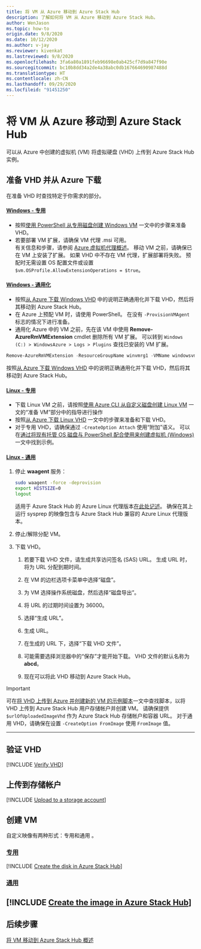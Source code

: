 ```yaml
---
title: 将 VM 从 Azure 移动到 Azure Stack Hub
description: 了解如何将 VM 从 Azure 移动到 Azure Stack Hub。
author: WenJason
ms.topic: how-to
origin.date: 9/8/2020
ms.date: 10/12/2020
ms.author: v-jay
ms.reviewer: kivenkat
ms.lastreviewed: 9/8/2020
ms.openlocfilehash: 3fa6a80a1891feb96698e0ab425cf7d9a847f90e
ms.sourcegitcommit: bc10b8dd34a2de4a38abc0db167664690987488d
ms.translationtype: HT
ms.contentlocale: zh-CN
ms.lasthandoff: 09/29/2020
ms.locfileid: "91451250"
---
```

# <a name="move-a-vm-from-azure-to-azure-stack-hub"></a>将 VM 从 Azure 移动到 Azure Stack Hub

可以从 Azure 中创建的虚拟机 (VM) 将虚拟硬盘 (VHD) 上传到 Azure Stack Hub 实例。

## <a name="prepare-and-download-your-vhd-from-azure"></a>准备 VHD 并从 Azure 下载

在准备 VHD 时查找特定于你需求的部分。

#### <a name="windows---specialized"></a>[Windows - 专用](#tab/win-spec)

- 按照[使用 PowerShell 从专用磁盘创建 Windows VM](/virtual-machines/windows/create-vm-specialized#prepare-the-vm) 一文中的步骤来准备 VHD。
- 若要部署 VM 扩展，请确保 VM 代理 .msi 可用。  
  有关信息和步骤，请参阅 [Azure 虚拟机代理概述](/virtual-machines/extensions/agent-windows)。 移动 VM 之前，请确保已在 VM 上安装了扩展。 如果 VHD 中不存在 VM 代理，扩展部署将失败。 预配时无需设置 OS 配置文件或设置 `$vm.OSProfile.AllowExtensionOperations = $true`。

#### <a name="windows---generalized"></a>[Windows - 通用化](#tab/win-gen)

- 按照[从 Azure 下载 Windows VHD](/virtual-machines/windows/download-vhd) 中的说明正确通用化并下载 VHD，然后将其移动到 Azure Stack Hub。
- 在 Azure 上预配 VM 时，请使用 PowerShell。 在没有 `-ProvisionVMAgent` 标志的情况下进行准备。
- 通用化 Azure 中的 VM 之前，先在该 VM 中使用 **Remove-AzureRmVMExtension** cmdlet 删除所有 VM 扩展。 可以转到 `Windows (C:) > WindowsAzure > Logs > Plugins` 查找已安装的 VM 扩展。

```powershell  
Remove-AzureRmVMExtension -ResourceGroupName winvmrg1 -VMName windowsvm -Name "CustomScriptExtension"
```

按照[从 Azure 下载 Windows VHD](/virtual-machines/windows/download-vhd) 中的说明正确通用化并下载 VHD，然后将其移动到 Azure Stack Hub。

#### <a name="linux---specialized"></a>[Linux - 专用](#tab/lin-spec)

- 下载 Linux VM 之前，请按照[使用 Azure CLI 从自定义磁盘创建 Linux VM](/virtual-machines/linux/upload-vhd#prepare-the-vm) 一文的“准备 VM”部分中的指导进行操作
- 按照[从 Azure 下载 Linux VHD](/virtual-machines/windows/download-vhd) 一文中的步骤来准备和下载 VHD。
- 对于专用 VHD，请确保通过 `-CreateOption Attach` 使用“附加”语义。 可以在[通过将现有托管 OS 磁盘与 PowerShell 配合使用来创建虚拟机 (Windows)](/virtual-machines/scripts/virtual-machines-windows-powershell-sample-create-vm-from-managed-os-disks) 一文中找到示例。

#### <a name="linux---generalized"></a>[Linux - 通用](#tab/lin-gen)

1. 停止 **waagent** 服务：

   ```bash
   sudo waagent -force -deprovision
   export HISTSIZE=0
   logout
   ```

   适用于 Azure Stack Hub 的 Azure Linux 代理版本[在此处记述](../operator/azure-stack-linux.md#azure-linux-agent)。 确保在其上运行 sysprep 的映像包含与 Azure Stack Hub 兼容的 Azure Linux 代理版本。

2. 停止/解除分配 VM。

3. 下载 VHD。

   1. 若要下载 VHD 文件，请生成共享访问签名 (SAS) URL。 生成 URL 时，将为 URL 分配到期时间。

   1. 在 VM 的边栏选项卡菜单中选择“磁盘”。

   1. 为 VM 选择操作系统磁盘，然后选择“磁盘导出”。

   1. 将 URL 的过期时间设置为 36000。

   1. 选择“生成 URL”。

   1. 生成 URL。

   1. 在生成的 URL 下，选择“下载 VHD 文件”。

   1. 可能需要选择浏览器中的“保存”才能开始下载。 VHD 文件的默认名称为 **abcd**。

   1. 现在可以将此 VHD 移动到 Azure Stack Hub。

> [!IMPORTANT]  
> 可在[将 VHD 上传到 Azure 并创建新的 VM 的示例脚本](/virtual-machines/scripts/virtual-machines-windows-powershell-upload-generalized-script)一文中查找脚本，以将 VHD 上传到 Azure Stack Hub 用户存储帐户并创建 VM。 请确保提供 `$urlOfUploadedImageVhd` 作为 Azure Stack Hub 存储帐户和容器 URL。 对于通用 VHD，请确保在设置 `-CreateOption FromImage` 使用 `FromImage` 值。

---

## <a name="verify-your-vhd"></a>验证 VHD

[!INCLUDE [Verify VHD](../includes/user-compute-verify-vhd.md)]

## <a name="upload-to-a-storage-account"></a>上传到存储帐户

[!INCLUDE [Upload to a storage account](../includes/user-compute-upload-vhd.md)]

## <a name="create-the-vm"></a>创建 VM

自定义映像有两种形式：专用和通用 。

### <a name="specialized"></a>[专用](#tab/create-vm-spec)

[!INCLUDE [Create the disk in Azure Stack Hub](../includes/user-compute-create-disk.md)]

### <a name="generalized"></a>[通用](#tab/create-vm-gen)

[!INCLUDE [Create the image in Azure Stack Hub](../includes/user-compute-create-image.md)]
---
## <a name="next-steps"></a>后续步骤

[将 VM 移动到 Azure Stack Hub 概述](vm-move-overview.md)
